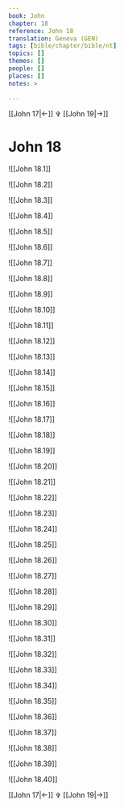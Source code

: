 ```yaml
---
book: John
chapter: 18
reference: John 18
translation: Geneva (GEN)
tags: [bible/chapter/bible/nt]
topics: []
themes: []
people: []
places: []
notes: >
  
---
```


[[John 17|<-]] ✞ [[John 19|->]]

# John 18

![[John 18.1]]

![[John 18.2]]

![[John 18.3]]

![[John 18.4]]

![[John 18.5]]

![[John 18.6]]

![[John 18.7]]

![[John 18.8]]

![[John 18.9]]

![[John 18.10]]

![[John 18.11]]

![[John 18.12]]

![[John 18.13]]

![[John 18.14]]

![[John 18.15]]

![[John 18.16]]

![[John 18.17]]

![[John 18.18]]

![[John 18.19]]

![[John 18.20]]

![[John 18.21]]

![[John 18.22]]

![[John 18.23]]

![[John 18.24]]

![[John 18.25]]

![[John 18.26]]

![[John 18.27]]

![[John 18.28]]

![[John 18.29]]

![[John 18.30]]

![[John 18.31]]

![[John 18.32]]

![[John 18.33]]

![[John 18.34]]

![[John 18.35]]

![[John 18.36]]

![[John 18.37]]

![[John 18.38]]

![[John 18.39]]

![[John 18.40]]

[[John 17|<-]] ✞ [[John 19|->]]
